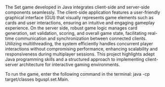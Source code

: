 The Set game developed in Java integrates client-side and server-side components seamlessly. The client-side application features a user-friendly graphical interface (GUI) that visually represents game elements such as cards and user interactions, ensuring an intuitive and engaging gameplay experience. On the server side, robust game logic manages card generation, set validation, scoring, and overall game state, facilitating real-time communication and synchronization between connected clients. Utilizing multithreading, the system efficiently handles concurrent player interactions without compromising performance, enhancing scalability and responsiveness during multiplayer sessions. This project highlights adept Java programming skills and a structured approach to implementing client-server architecture for interactive gaming environments.

To run the game, enter the following command in the terminal: java -cp target/classes bguspl.set.Main.
